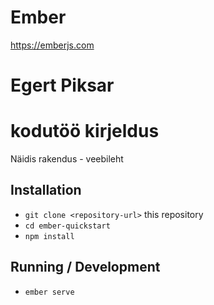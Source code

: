 # Ember
https://emberjs.com 

# Egert Piksar 

# kodutöö kirjeldus

Näidis rakendus - veebileht

## Installation

* `git clone <repository-url>` this repository
* `cd ember-quickstart`
* `npm install`

## Running / Development

* `ember serve`

